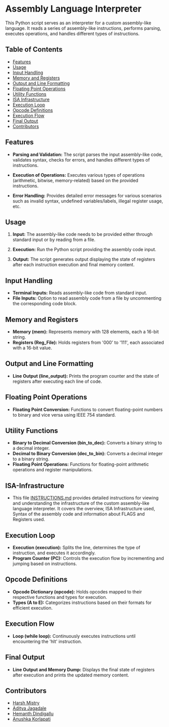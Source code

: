 # Assembly Language Interpreter

This Python script serves as an interpreter for a custom assembly-like language. It reads a series of assembly-like instructions, performs parsing, executes operations, and handles different types of instructions.

## Table of Contents

- [Features](#features)
- [Usage](#usage)
- [Input Handling](#input-handling)
- [Memory and Registers](#memory-and-registers)
- [Output and Line Formatting](#output-and-line-formatting)
- [Floating Point Operations](#floating-point-operations)
- [Utility Functions](#utility-functions)
- [ISA Infrastructure](#isa-infrastructure)
- [Execution Loop](#execution-loop)
- [Opcode Definitions](#opcode-definitions)
- [Execution Flow](#execution-flow)
- [Final Output](#final-output)
- [Contributors](#contributors)

## Features

- **Parsing and Validation:** The script parses the input assembly-like code, validates syntax, checks for errors, and handles different types of instructions.
  
- **Execution of Operations:** Executes various types of operations (arithmetic, bitwise, memory-related) based on the provided instructions.
  
- **Error Handling:** Provides detailed error messages for various scenarios such as invalid syntax, undefined variables/labels, illegal register usage, etc.

## Usage

1. **Input:** The assembly-like code needs to be provided either through standard input or by reading from a file.

2. **Execution:** Run the Python script providing the assembly code input.

3. **Output:** The script generates output displaying the state of registers after each instruction execution and final memory content.

## Input Handling

- **Terminal Inputs:** Reads assembly-like code from standard input.
- **File Inputs:** Option to read assembly code from a file by uncommenting the corresponding code block.

## Memory and Registers

- **Memory (mem):** Represents memory with 128 elements, each a 16-bit string.
- **Registers (Reg_File):** Holds registers from '000' to '111', each associated with a 16-bit value.

## Output and Line Formatting

- **Line Output (line_output):** Prints the program counter and the state of registers after executing each line of code.

## Floating Point Operations

- **Floating Point Conversion:** Functions to convert floating-point numbers to binary and vice versa using IEEE 754 standard.

## Utility Functions

- **Binary to Decimal Conversion (bin_to_dec):** Converts a binary string to a decimal integer.
- **Decimal to Binary Conversion (dec_to_bin):** Converts a decimal integer to a binary string.
- **Floating Point Operations:** Functions for floating-point arithmetic operations and register manipulations.

## ISA-Infrastructure

- This file [INSTRUCTIONS.md](INSTRUCTIONS.md) provides detailed instructions for viewing and understanding the infrastructure of the custom assembly-like language interpreter. It covers the overview, ISA Infrastructure used, Syntax of the assembly code and information about FLAGS and Registers used.

## Execution Loop

- **Execution (execution):** Splits the line, determines the type of instruction, and executes it accordingly.
- **Program Counter (PC):** Controls the execution flow by incrementing and jumping based on instructions.

## Opcode Definitions

- **Opcode Dictionary (opcode):** Holds opcodes mapped to their respective functions and types for execution.
- **Types (A to E):** Categorizes instructions based on their formats for efficient execution.

## Execution Flow

- **Loop (while loop):** Continuously executes instructions until encountering the 'hlt' instruction.

## Final Output

- **Line Output and Memory Dump:** Displays the final state of registers after execution and prints the updated memory content.

## Contributors

- [Harsh Mistry](https://github.com/FakePickle)
- [Aditya Jagadale](https://github.com/jaagss)
- [Hemanth Dindigallu](https://github.com/hemanthdindigallu)
- [Anushka Korlapati](https://github.com/anushka-korlapati)
